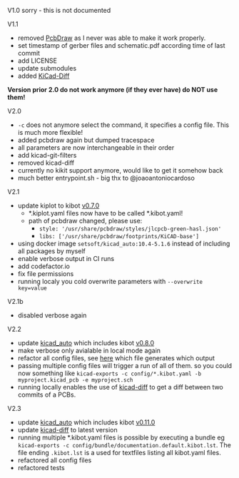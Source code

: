 V1.0
sorry - this is not documented

V1.1
- removed [PcbDraw](https://github.com/yaqwsx/PcbDraw) as I never was able to make it work properly. 
- set timestamp of gerber files and schematic.pdf according time of last commit
- add LICENSE
- update submodules
- added [KiCad-Diff](https://github.com/Gasman2014/KiCad-Diff)

**Version prior 2.0 do not work anymore (if they ever have) do NOT use them!**

V2.0
- `-c` does not anymore select the command, it specifies a config file. This is much more flexible!
- added pcbdraw again but dumped tracespace
- all parameters are now interchangeable in their order
- add kicad-git-filters
- removed kicad-diff
- currently no kikit support anymore, would like to get it somehow back
- much better entrypoint.sh - big thx to @joaoantoniocardoso

V2.1
- update kiplot to kibot [v0.7.0](https://github.com/INTI-CMNB/KiBot/releases/tag/v0.7.0)
  - *.kiplot.yaml files now have to be called *.kibot.yaml!
  - path of pcbdraw changed, please use:
      - `style: '/usr/share/pcbdraw/styles/jlcpcb-green-hasl.json'`
      - `libs: ['/usr/share/pcbdraw/footprints/KiCAD-base']`
- using docker image `setsoft/kicad_auto:10.4-5.1.6` instead of including all packages by myself
- enable verbose output in CI runs
- add codefactor.io
- fix file permissions
- running localy you cold overwrite parameters with `--overwrite key=value`

V2.1b
- disabled verbose again

V2.2
- update [kicad_auto](https://github.com/INTI-CMNB/kicad_auto) which includes kibot [v0.8.0](https://github.com/INTI-CMNB/KiBot/releases/tag/v0.8.0)
- make verbose only avialable in local mode again
- refactor all config files, see [here](config) which file generates which output
- passing multiple config files will trigger a run of all of them. so you could now something like  `kicad-exports -c config/*.kibot.yaml -b myproject.kicad_pcb -e myproject.sch`
- running locally enables the use of [kicad-diff](https://github.com/Gasman2014/KiCad-Diff) to get a diff between two commits of a PCBs.

V2.3
- update [kicad_auto](https://github.com/INTI-CMNB/kicad_auto) which includes kibot [v0.11.0](https://github.com/INTI-CMNB/KiBot/releases/tag/v0.11.0)
- update [kicad-diff](https://github.com/Gasman2014/KiCad-Diff) to latest version
- running multiple *.kibot.yaml files is possible by executing a bundle eg `kicad-exports -c config/bundle/documentation.default.kibot.lst`. The file ending `.kibot.lst` is a used for textfiles listing all kibot.yaml files.
- refactored all config files
- refactored tests
